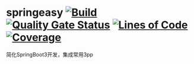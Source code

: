 # springeasy [![Build](https://github.com/blue0121/springeasy/actions/workflows/maven.yml/badge.svg)](https://github.com/blue0121/springeasy/actions/workflows/maven.yml) [![Quality Gate Status](https://sonarcloud.io/api/project_badges/measure?project=blue0121_springeasy&metric=alert_status)](https://sonarcloud.io/summary/new_code?id=blue0121_springeasy) [![Lines of Code](https://sonarcloud.io/api/project_badges/measure?project=blue0121_springeasy&metric=ncloc)](https://sonarcloud.io/summary/new_code?id=blue0121_springeasy) [![Coverage](https://sonarcloud.io/api/project_badges/measure?project=blue0121_springeasy&metric=coverage)](https://sonarcloud.io/summary/new_code?id=blue0121_springeasy)
简化SpringBoot3开发，集成常用3pp
